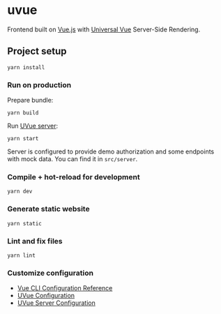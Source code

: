 # uvue

Frontend built on [Vue.js](https://vuejs.org/) with [Universal Vue](https://universal-vue.github.io) Server-Side Rendering. 

## Project setup

```
yarn install
```

### Run on production

Prepare bundle:

```
yarn build
```

Run [UVue server](https://universal-vue.github.io/docs/plugins/server.html):

```
yarn start
```

Server is configured to provide demo authorization and some endpoints with mock data. You can find it in `src/server`.

### Compile + hot-reload for development

```
yarn dev
```

### Generate static website

```
yarn static
```

### Lint and fix files

```
yarn lint
```

### Customize configuration

- [Vue CLI Configuration Reference](https://cli.vuejs.org/config/)
- [UVue Configuration](https://universal-vue.github.io/docs/reference/config.html)
- [UVue Server Configuration](https://universal-vue.github.io/docs/reference/server-config.html)
